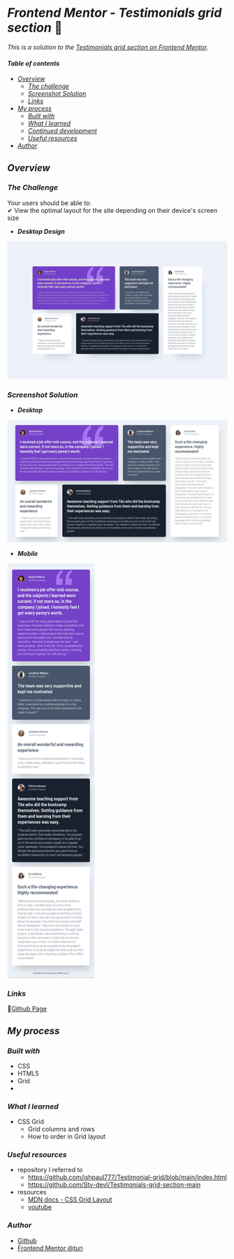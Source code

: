 # _Frontend Mentor - Testimonials grid section_ 🙋‍

_This is a solution to the_ [_Testimonials grid section on Frontend Mentor_](https://www.frontendmentor.io/challenges/testimonials-grid-section-Nnw6J7Un7).

#### _Table of contents_

- [_Overview_](#overview)
  - [_The challenge_](#the-challenge)
  - [_Screenshot Solution_](#screenshot-solution)
  - [_Links_](#links)
- [_My process_](#my-process)
  - [_Built with_](#built-with)
  - [_What I learned_](#what-i-learned)
  - [_Continued development_](#continued-development)
  - [_Useful resources_](#useful-resources)
- [_Author_](#author)

## _Overview_

### _The Challenge_

Your users should be able to: <br>
✔ View the optimal layout for the site depending on their device's screen size

- **_Desktop Design_**
<img src="./design/desktop-design.jpg" style="width:800px;"/>
<!-- ![Design preview for the NFT preview card component coding challenge](./design/desktop-preview.jpg) -->

### _Screenshot Solution_

- **_Desktop_**
<img src="./images/desktop.jpg" style="width:800px;"/>
<!-- ![](./design/0123.png) -->

- **_Mobile_**
<img src="./images/mobile-screenshot.png" style="width:200px;"/>
<!-- ![](./design/00p2.png) -->

### _Links_

📎[Github Page](https://sookm.github.io/frontendmentor-chanllenges/testimonials-grid-section-main/)

## _My process_ 

### _Built with_

- CSS
- HTML5
- Grid
- 
### _What I learned_
- CSS Grid
  - Grid columns and rows 
  - How to order in Grid layout 

### _Useful resources_ 
- repository I referred to <br>
  - https://github.com/ishpaul777/Testimonial-grid/blob/main/index.html
  - https://github.com/Stv-devl/Testimonials-grid-section-main
- resources <br>
  - [MDN docs - CSS Grid Layout](https://developer.mozilla.org/ko/docs/Web/CSS/CSS_Grid_Layout/Line-based_placement_with_CSS_grid)
  - [youtube](https://www.youtube.com/watch?v=rg7Fvvl3taU)

### _Author_
- [Github](https://github.com/sookm)
- [Frontend Mentor @turi](https://www.frontendmentor.io/profile/sookm)


